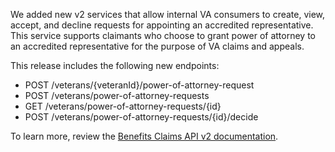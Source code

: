 We added new v2 services that allow internal VA consumers to create, view, accept, and decline requests for appointing an accredited representative. This service supports claimants who choose to grant power of attorney to an accredited representative for the purpose of VA claims and appeals.

This release includes the following new endpoints:
* POST /veterans/{veteranId}/power-of-attorney-request
* POST /veterans/power-of-attorney-requests
* GET /veterans/power-of-attorney-requests/{id}
* POST /veterans/power-of-attorney-requests/{id}/decide 

To learn more, review the [Benefits Claims API v2 documentation](https://developer.va.gov/explore/api/benefits-claims/docs?version=v2).
